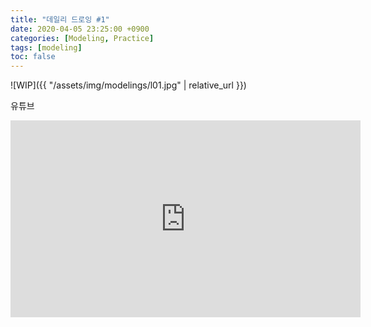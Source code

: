 ```yaml
---
title: "데일리 드로잉 #1"
date: 2020-04-05 23:25:00 +0900
categories: [Modeling, Practice]
tags: [modeling]
toc: false
---
```


![WIP]({{ "/assets/img/modelings/l01.jpg" | relative_url }})

유튜브

<iframe width="560" height="315" src="https://www.youtube.com/embed/O0PTl_fN2g0" frameborder="0" allow="accelerometer; autoplay; encrypted-media; gyroscope; picture-in-picture" allowfullscreen></iframe>

